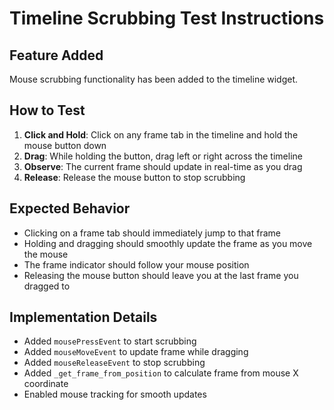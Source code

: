 # Timeline Scrubbing Test Instructions

## Feature Added
Mouse scrubbing functionality has been added to the timeline widget.

## How to Test

1. **Click and Hold**: Click on any frame tab in the timeline and hold the mouse button down
2. **Drag**: While holding the button, drag left or right across the timeline
3. **Observe**: The current frame should update in real-time as you drag
4. **Release**: Release the mouse button to stop scrubbing

## Expected Behavior
- Clicking on a frame tab should immediately jump to that frame
- Holding and dragging should smoothly update the frame as you move the mouse
- The frame indicator should follow your mouse position
- Releasing the mouse button should leave you at the last frame you dragged to

## Implementation Details
- Added `mousePressEvent` to start scrubbing
- Added `mouseMoveEvent` to update frame while dragging
- Added `mouseReleaseEvent` to stop scrubbing
- Added `_get_frame_from_position` to calculate frame from mouse X coordinate
- Enabled mouse tracking for smooth updates
